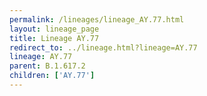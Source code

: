 ```yaml
---
permalink: /lineages/lineage_AY.77.html
layout: lineage_page
title: Lineage AY.77
redirect_to: ../lineage.html?lineage=AY.77
lineage: AY.77
parent: B.1.617.2
children: ['AY.77']
---
```

